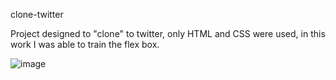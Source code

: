 clone-twitter

Project designed to "clone" to twitter, only HTML and CSS were used, in this work I was able to train the flex box.


![image](https://user-images.githubusercontent.com/62269978/113899802-12852800-97c5-11eb-9678-c3968538f8fc.png)

